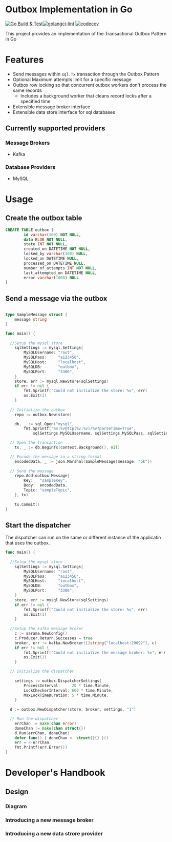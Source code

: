 # Outbox Implementation in Go
[![Go Build & Test](https://github.com/pkritiotis/go-outbox/actions/workflows/build-test.yml/badge.svg)](https://github.com/pkritiotis/go-outbox/actions/workflows/build-test.yml)[![golangci-lint](https://github.com/pkritiotis/go-outbox/actions/workflows/lint.yml/badge.svg)](https://github.com/pkritiotis/go-outbox/actions/workflows/lint.yml)
[![codecov](https://codecov.io/gh/pkritiotis/go-outbox/branch/main/graph/badge.svg?token=KZBBS5MRXP)](https://codecov.io/gh/pkritiotis/go-outbox)

This project provides an implementation of the Transactional Outbox Pattern in Go

# Features
- Send messages within `sql.Tx` transaction through the Outbox Pattern
- Optional Maximum attempts limit for a specific message
- Outbox row locking so that concurrent outbox workers don't process the same records
  - Includes a background worker that cleans record locks after a specified time
- Extensible message broker interface
- Extensible data store interface for sql databases

## Currently supported providers

### Message Brokers
- Kafka

### Database Providers
- MySQL

# Usage
## Create the outbox table
```sql
CREATE TABLE outbox (
        id varchar(100) NOT NULL,
        data BLOB NOT NULL,
        state INT NOT NULL,
        created_on DATETIME NOT NULL,
        locked_by varchar(100) NULL,
        locked_on DATETIME NULL,
        processed_on DATETIME NULL,
        number_of_attempts INT NOT NULL,
        last_attempted_on DATETIME NULL,
        error varchar(1000) NULL
)
```
## Send a message via the outbox
```go

type SampleMessage struct {
	message string
}

func main() {
  
  //Setup the mysql store
	sqlSettings := mysql.Settings{
		MySQLUsername: "root",
		MySQLPass:     "a123456",
		MySQLHost:     "localhost",
		MySQLDB:       "outbox",
		MySQLPort:     "3306",
	}
	store, err := mysql.NewStore(sqlSettings)
	if err != nil {
		fmt.Sprintf("Could not initialize the store: %v", err)
		os.Exit(1)
	}
  
  // Initialize the outbox
	repo := outbox.New(store)

	db, _ := sql.Open("mysql",
		fmt.Sprintf("%v:%v@tcp(%v:%v)/%v?parseTime=True",
			sqlSettings.MySQLUsername, sqlSettings.MySQLPass, sqlSettings.MySQLHost, sqlSettings.MySQLPort, sqlSettings.MySQLDB))

  // Open the transaction
	tx, _ := db.BeginTx(context.Background(), nil)

  // Encode the message in a string format
	encodedData, _ := json.Marshal(SampleMessage{message: "ok"})
  
  // Send the message
	repo.Add(outbox.Message{
		Key:   "sampleKey",
		Body:  encodedData,
		Topic: "sampleTopic",
	}, tx)
  
	tx.Commit()
}

```
## Start the dispatcher
The dispatcher can run on the same or different instance of the applicatin that uses the outbox.
```go
func main() {
  
  //Setup the mysql store
	sqlSettings := mysql.Settings{
		MySQLUsername: "root",
		MySQLPass:     "a123456",
		MySQLHost:     "localhost",
		MySQLDB:       "outbox",
		MySQLPort:     "3306",
	}
	store, err := mysql.NewStore(sqlSettings)
	if err != nil {
		fmt.Sprintf("Could not initialize the store: %v", err)
		os.Exit(1)
	}
  
  //Setup the kafka message broker
	c := sarama.NewConfig()
	c.Producer.Return.Successes = true
	broker, err := kafka.NewBroker([]string{"localhost:29092"}, c)
	if err != nil {
		fmt.Sprintf("Could not initialize the message broker: %v", err)
		os.Exit(1)
	}

  // Initialize the dispatcher
	
	settings := outbox.DispatcherSettings{
		ProcessInterval:     20 * time.Minute,
		LockCheckerInterval: 600 * time.Minute,
		MaxLockTimeDuration: 5 * time.Minute,
	}
  
  d := outbox.NewDispatcher(store, broker, settings, "1")

  // Run the dispatcher
	errChan := make(chan error)
	doneChan := make(chan struct{})
	d.Run(errChan, doneChan)
	defer func() { doneChan <- struct{}{} }()
	err = <-errChan
	fmt.Printf(err.Error())
}

```
# Developer's Handbook

## Design
### Diagram
### Introducing a new message broker
### Introducing a new data strore provider
